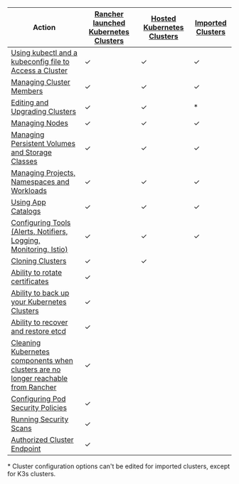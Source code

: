 | Action | [Rancher launched Kubernetes Clusters](../pages-for-subheaders/launch-kubernetes-with-rancher.md) | [Hosted Kubernetes Clusters](../../pages-for-subheaders/set-up-clusters-from-hosted-kubernetes-providers.md) | [Imported Clusters](../how-to-guides/new-user-guides/kubernetes-clusters-in-rancher-setup/import-existing-clusters.md) |
| --- | --- | ---| ---|
| [Using kubectl and a kubeconfig file to Access a Cluster](../how-to-guides/advanced-user-guides/manage-clusters/access-clusters/use-kubectl-and-kubeconfig.md) | ✓ | ✓ | ✓ |
| [Managing Cluster Members](../how-to-guides/advanced-user-guides/manage-clusters/access-clusters/add-users-to-clusters.md) | ✓ | ✓ | ✓ |
| [Editing and Upgrading Clusters](../pages-for-subheaders/cluster-configuration.md) | ✓ | ✓ | * |
| [Managing Nodes](../how-to-guides/advanced-user-guides/manage-clusters/nodes-and-node-pools.md) | ✓ | ✓ | ✓ |
| [Managing Persistent Volumes and Storage Classes](../pages-for-subheaders/create-kubernetes-persistent-storage.md) | ✓ | ✓ | ✓ |
| [Managing Projects, Namespaces and Workloads](../how-to-guides/advanced-user-guides/manage-clusters/projects-and-namespaces.md) | ✓ | ✓ | ✓ |
| [Using App Catalogs](../pages-for-subheaders/helm-charts-in-rancher.md/) | ✓ | ✓ | ✓ |
| [Configuring Tools (Alerts, Notifiers, Logging, Monitoring, Istio)](../reference-guides/rancher-cluster-tools.md) | ✓ | ✓ | ✓ |
| [Cloning Clusters](../how-to-guides/advanced-user-guides/manage-clusters/clone-cluster-configuration.md)| ✓ | ✓ | |
| [Ability to rotate certificates](../how-to-guides/advanced-user-guides/manage-clusters/rotate-certificates.md) | ✓ |  | |
| [Ability to back up your Kubernetes Clusters](../how-to-guides/advanced-user-guides/manage-clusters/backing-up-etcd.md) | ✓ | | |
| [Ability to recover and restore etcd](../how-to-guides/advanced-user-guides/manage-clusters/restoring-etcd.md) | ✓ | | |
| [Cleaning Kubernetes components when clusters are no longer reachable from Rancher](../how-to-guides/advanced-user-guides/manage-clusters/clean-cluster-nodes.md) | ✓ | | |
| [Configuring Pod Security Policies](../how-to-guides/advanced-user-guides/manage-clusters/add-a-pod-security-policy.md) | ✓ | | |
| [Running Security Scans](../pages-for-subheaders/cis-scans.md) | ✓ |  | |
| [Authorized Cluster Endpoint](../reference-guides/cluster-configuration/rancher-server-configuration/rke1-cluster-configuration.md#authorized-cluster-endpoint) | ✓ | | |

\* Cluster configuration options can't be edited for imported clusters, except for K3s clusters.